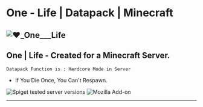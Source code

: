 # One - Life | Datapack | Minecraft
![❤️_One___Life](https://user-images.githubusercontent.com/78273715/151450797-e595c8cb-3a2b-4e8f-bf21-dac2b2a392b7.png)
---------------------------------------------------
## One | Life - Created for a Minecraft Server.

```
Datapack Function is : Hardcore Mode in Server
```

- If You Die Once, You Can't Respawn.

![Spiget tested server versions](https://img.shields.io/spiget/tested-versions/65786?label=Minecraft&logo=java)
![Mozilla Add-on](https://img.shields.io/amo/v/d?color=red&label=One%20-%20Life%20&style=for-the-badge)
___________________________________________________

